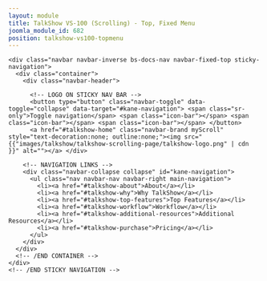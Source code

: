 ```yaml
---
layout: module
title: TalkShow VS-100 (Scrolling) - Top, Fixed Menu
joomla_module_id: 682
position: talkshow-vs100-topmenu
---
```

<!-- STICKY NAVIGATION -->
    <div class="navbar navbar-inverse bs-docs-nav navbar-fixed-top sticky-navigation">
      <div class="container">
        <div class="navbar-header"> 
          
          <!-- LOGO ON STICKY NAV BAR -->
          <button type="button" class="navbar-toggle" data-toggle="collapse" data-target="#kane-navigation"> <span class="sr-only">Toggle navigation</span> <span class="icon-bar"></span> <span class="icon-bar"></span> <span class="icon-bar"></span> </button>
          <a href="#talkshow-home" class="navbar-brand myScroll" style="text-decoration:none; outline:none;"><img src="{{"images/talkshow/talkshow-scrolling-page/talkshow-logo.png" | cdn }}" alt=""></a> </div>
        
        <!-- NAVIGATION LINKS -->
        <div class="navbar-collapse collapse" id="kane-navigation">
          <ul class="nav navbar-nav navbar-right main-navigation">
            <li><a href="#talkshow-about">About</a></li>
            <li><a href="#talkshow-why">Why TalkShow</a></li>
            <li><a href="#talkshow-top-features">Top Features</a></li>
            <li><a href="#talkshow-workflow">Workflow</a></li>
            <li><a href="#talkshow-additional-resources">Additional Resources</a></li>
            <li><a href="#talkshow-purchase">Pricing</a></li>
          </ul>
        </div>
      </div>
      <!-- /END CONTAINER --> 
    </div>
    <!-- /END STICKY NAVIGATION --> 
